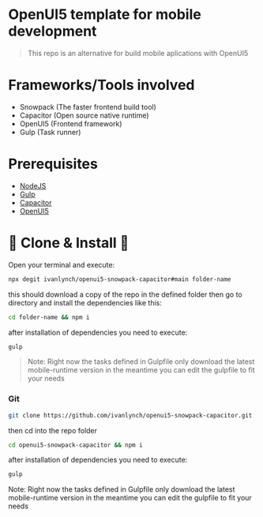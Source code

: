 # OpenUI5 template for mobile development

> This repo is an alternative for build mobile aplications with OpenUI5

# Frameworks/Tools involved

- Snowpack (The faster frontend build tool)
- Capacitor (Open source native runtime)
- OpenUI5 (Frontend framework)
- Gulp (Task runner)

# Prerequisites

- [NodeJS](https://nodejs.org/en/ 'NodeJS')
- [Gulp](https://gulpjs.com/ 'Gulp')
- [Capacitor](https://capacitorjs.com/ 'Capacitor')
- [OpenUI5](https://openui5.org/ 'OpenUI5')

# 🐑 Clone & Install 🐑

Open your terminal and execute:

```bash
npx degit ivanlynch/openui5-snowpack-capacitor#main folder-name
```

this should download a copy of the repo in the defined folder then go to directory and install the dependencies like this:

```bash
cd folder-name && npm i
```

after installation of dependencies you need to execute:

```bash
gulp
```

> Note: Right now the tasks defined in Gulpfile only download the latest mobile-runtime version in the meantime you can edit the gulpfile to fit your needs

### Git

```bash
git clone https://github.com/ivanlynch/openui5-snowpack-capacitor.git
```

then cd into the repo folder

```bash
cd openui5-snowpack-capacitor && npm i
```

after installation of dependencies you need to execute:

```bash
gulp
```

Note: Right now the tasks defined in Gulpfile only download the latest mobile-runtime version in the meantime you can edit the gulpfile to fit your needs

